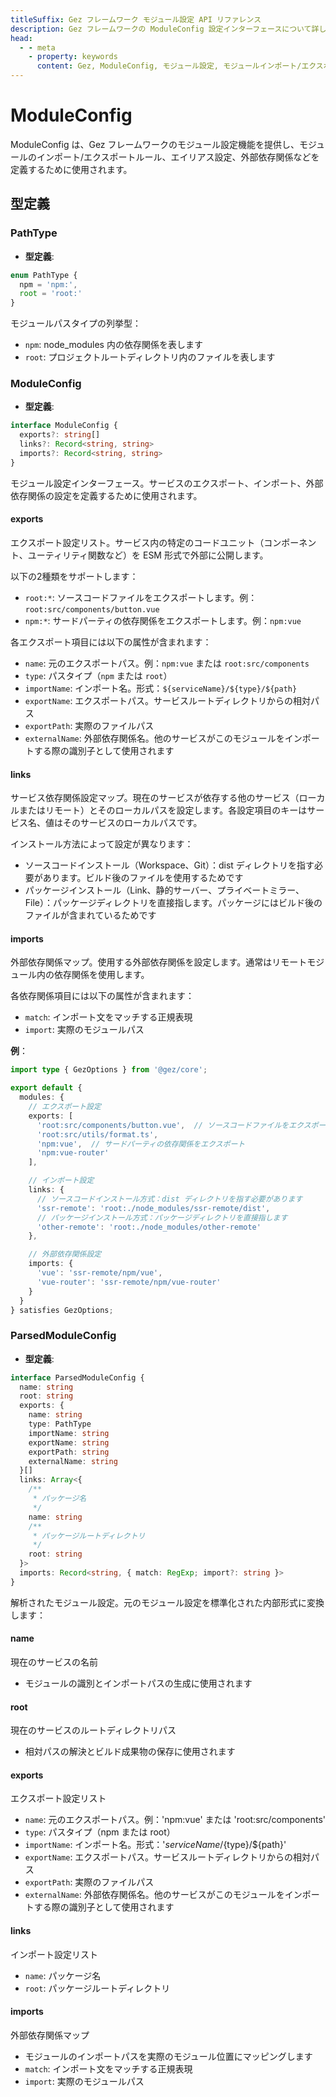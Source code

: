 ```yaml
---
titleSuffix: Gez フレームワーク モジュール設定 API リファレンス
description: Gez フレームワークの ModuleConfig 設定インターフェースについて詳しく説明します。モジュールのインポート/エクスポートルール、エイリアス設定、外部依存関係管理などを含み、開発者がフレームワークのモジュールシステムを深く理解するのに役立ちます。
head:
  - - meta
    - property: keywords
      content: Gez, ModuleConfig, モジュール設定, モジュールインポート/エクスポート, 外部依存関係, エイリアス設定, 依存関係管理, Webアプリケーションフレームワーク
---
```


# ModuleConfig

ModuleConfig は、Gez フレームワークのモジュール設定機能を提供し、モジュールのインポート/エクスポートルール、エイリアス設定、外部依存関係などを定義するために使用されます。

## 型定義

### PathType

- **型定義**:
```ts
enum PathType {
  npm = 'npm:', 
  root = 'root:'
}
```

モジュールパスタイプの列挙型：
- `npm`: node_modules 内の依存関係を表します
- `root`: プロジェクトルートディレクトリ内のファイルを表します

### ModuleConfig

- **型定義**:
```ts
interface ModuleConfig {
  exports?: string[]
  links?: Record<string, string>
  imports?: Record<string, string>
}
```

モジュール設定インターフェース。サービスのエクスポート、インポート、外部依存関係の設定を定義するために使用されます。

#### exports

エクスポート設定リスト。サービス内の特定のコードユニット（コンポーネント、ユーティリティ関数など）を ESM 形式で外部に公開します。

以下の2種類をサポートします：
- `root:*`: ソースコードファイルをエクスポートします。例：`root:src/components/button.vue`
- `npm:*`: サードパーティの依存関係をエクスポートします。例：`npm:vue`

各エクスポート項目には以下の属性が含まれます：
- `name`: 元のエクスポートパス。例：`npm:vue` または `root:src/components`
- `type`: パスタイプ（`npm` または `root`）
- `importName`: インポート名。形式：`${serviceName}/${type}/${path}`
- `exportName`: エクスポートパス。サービスルートディレクトリからの相対パス
- `exportPath`: 実際のファイルパス
- `externalName`: 外部依存関係名。他のサービスがこのモジュールをインポートする際の識別子として使用されます

#### links

サービス依存関係設定マップ。現在のサービスが依存する他のサービス（ローカルまたはリモート）とそのローカルパスを設定します。各設定項目のキーはサービス名、値はそのサービスのローカルパスです。

インストール方法によって設定が異なります：
- ソースコードインストール（Workspace、Git）：dist ディレクトリを指す必要があります。ビルド後のファイルを使用するためです
- パッケージインストール（Link、静的サーバー、プライベートミラー、File）：パッケージディレクトリを直接指します。パッケージにはビルド後のファイルが含まれているためです

#### imports

外部依存関係マップ。使用する外部依存関係を設定します。通常はリモートモジュール内の依存関係を使用します。

各依存関係項目には以下の属性が含まれます：
- `match`: インポート文をマッチする正規表現
- `import`: 実際のモジュールパス

**例**：
```ts title="entry.node.ts"
import type { GezOptions } from '@gez/core';

export default {
  modules: {
    // エクスポート設定
    exports: [
      'root:src/components/button.vue',  // ソースコードファイルをエクスポート
      'root:src/utils/format.ts',
      'npm:vue',  // サードパーティの依存関係をエクスポート
      'npm:vue-router'
    ],

    // インポート設定
    links: {
      // ソースコードインストール方式：dist ディレクトリを指す必要があります
      'ssr-remote': 'root:./node_modules/ssr-remote/dist',
      // パッケージインストール方式：パッケージディレクトリを直接指します
      'other-remote': 'root:./node_modules/other-remote'
    },

    // 外部依存関係設定
    imports: {
      'vue': 'ssr-remote/npm/vue',
      'vue-router': 'ssr-remote/npm/vue-router'
    }
  }
} satisfies GezOptions;
```

### ParsedModuleConfig

- **型定義**:
```ts
interface ParsedModuleConfig {
  name: string
  root: string
  exports: {
    name: string
    type: PathType
    importName: string
    exportName: string
    exportPath: string
    externalName: string
  }[]
  links: Array<{
    /**
     * パッケージ名
     */
    name: string
    /**
     * パッケージルートディレクトリ
     */
    root: string
  }>
  imports: Record<string, { match: RegExp; import?: string }>
}
```

解析されたモジュール設定。元のモジュール設定を標準化された内部形式に変換します：

#### name
現在のサービスの名前
- モジュールの識別とインポートパスの生成に使用されます

#### root
現在のサービスのルートディレクトリパス
- 相対パスの解決とビルド成果物の保存に使用されます

#### exports
エクスポート設定リスト
- `name`: 元のエクスポートパス。例：'npm:vue' または 'root:src/components'
- `type`: パスタイプ（npm または root）
- `importName`: インポート名。形式：'${serviceName}/${type}/${path}'
- `exportName`: エクスポートパス。サービスルートディレクトリからの相対パス
- `exportPath`: 実際のファイルパス
- `externalName`: 外部依存関係名。他のサービスがこのモジュールをインポートする際の識別子として使用されます

#### links
インポート設定リスト
- `name`: パッケージ名
- `root`: パッケージルートディレクトリ

#### imports
外部依存関係マップ
- モジュールのインポートパスを実際のモジュール位置にマッピングします
- `match`: インポート文をマッチする正規表現
- `import`: 実際のモジュールパス
```